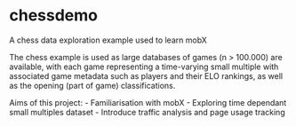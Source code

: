 # chessdemo
A chess data exploration example used to learn mobX

The chess example is used as large databases of games (n > 100.000) are available, with each game representing a time-varying small multiple with associated game metadata such as players and their ELO rankings, as well as the opening (part of game) classifications.


Aims of this project:
	- Familiarisation with mobX
	- Exploring time dependant small multiples dataset
	- Introduce traffic analysis and page usage tracking
	